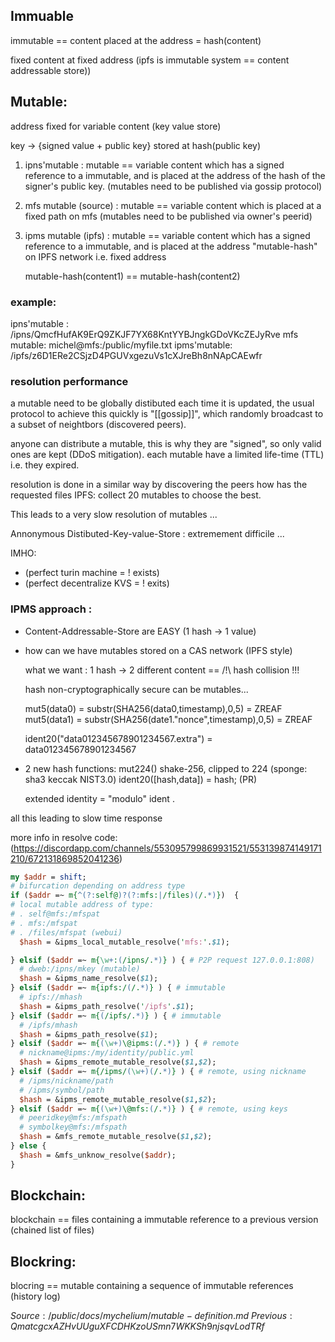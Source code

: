 ## Immuable

immutable == content placed at the address = hash(content) 


   fixed content at fixed address (ipfs is immutable system == content addressable store))
   
   
## Mutable:

   address fixed for variable content (key value store)
   
   key -> {signed value + public key} stored at hash(public key)

1. ipns'mutable :
   mutable == variable content which has a signed reference to a immutable,
      and is placed at the address of the hash of the signer's public key.
           (mutables need to be published via gossip protocol)

2. mfs mutable (source) :
   mutable == variable content which is placed at a fixed path on mfs
   (mutables need to be published via owner's peerid)

3. ipms mutable (ipfs) :
   mutable == variable content which has a signed reference to a immutable,
     and is placed at the address "mutable-hash" on IPFS network i.e. fixed address

   mutable-hash(content1) == mutable-hash(content2) 
   

   
### example:

ipns'mutable : /ipns/QmcfHufAK9ErQ9ZKJF7YX68KntYYBJngkGDoVKcZEJyRve
mfs mutable: michel@mfs:/public/myfile.txt
ipms'mutable: /ipfs/z6D1ERe2CSjzD4PGUVxgezuVs1cXJreBh8nNApCAEwfr

### resolution performance

 a mutable need to be globally distibuted each time it is updated,
 the usual protocol to achieve this quickly is "[[gossip]]", which
 randomly broadcast to a subset of neightbors (discovered peers).
 
 anyone can distribute a mutable, this is why they are "signed",
 so only valid ones are kept (DDoS mitigation).
 each mutable have a limited life-time (TTL) i.e. they expired.
 
 resolution is done in a similar way by discovering the peers how has the requested files
 IPFS: collect 20 mutables to choose the best.
 
 This leads to a very slow resolution of mutables ...
 
 Annonymous Distibuted-Key-value-Store : extremement difficile ...

 IMHO:
  - (perfect turin machine = ! exists)
  - (perfect decentralize KVS = ! exits)

### IPMS approach :

  - Content-Addressable-Store are EASY (1 hash -> 1 value)
  - how can we have mutables stored on a CAS network (IPFS style)

    what we want : 1 hash -> 2 different content == /!\ hash collision !!!
    
    hash non-cryptographically secure can be mutables...   
    
    mut5(data0) = substr(SHA256(data0,timestamp),0,5) = ZREAF
    mut5(data1) = substr(SHA256(date1."nonce",timestamp),0,5) = ZREAF
    
    ident20("data012345678901234567.extra") = data012345678901234567
    
  - 2 new hash functions:
    mut224() shake-256, clipped to 224 (sponge: sha3 keccak  NIST3.0)
    ident20([hash,data]) = hash; (PR)
    
    extended identity = "modulo" ident .
    
    
    
    
 all this leading to slow time response
 



more info in resolve code: (https://discordapp.com/channels/553095799869931521/553139874149171210/672131869852041236)
```perl
my $addr = shift;
# bifurcation depending on address type
if ($addr =~ m{^(?:self@)?(?:mfs:|/files)(/.*)})  {
# local mutable address of type:
# . self@mfs:/mfspat
# . mfs:/mfspat
# . /files/mfspat (webui)
  $hash = &ipms_local_mutable_resolve('mfs:'.$1);

} elsif ($addr =~ m{\w+:(/ipns/.*)} ) { # P2P request 127.0.0.1:808)
  # dweb:/ipns/mkey (mutable)
  $hash = &ipms_name_resolve($1);
} elsif ($addr =~ m{ipfs:/(/.*)} ) { # immutable
  # ipfs://mhash
  $hash = &ipms_path_resolve('/ipfs'.$1);
} elsif ($addr =~ m{(/ipfs/.*)} ) { # immutable
  # /ipfs/mhash
  $hash = &ipms_path_resolve($1);
} elsif ($addr =~ m{(\w+)\@ipms:(/.*)} ) { # remote
  # nickname@ipms:/my/identity/public.yml
  $hash = &ipms_remote_mutable_resolve($1,$2);
} elsif ($addr =~ m{/ipms/(\w+)(/.*)} ) { # remote, using nickname
  # /ipms/nickname/path
  # /ipms/symbol/path
  $hash = &ipms_remote_mutable_resolve($1,$2);
} elsif ($addr =~ m{(\w+)\@mfs:(/.*)} ) { # remote, using keys
  # peeridkey@mfs:/mfspath
  # symbolkey@mfs:/mfspath
  $hash = &mfs_remote_mutable_resolve($1,$2);
} else {
  $hash = &mfs_unknow_resolve($addr);
}

```



## Blockchain:

  blockchain == files containing a immutable reference to a previous version (chained list of files)

## Blockring:

  blocring == mutable containing a sequence of immutable references (history log)



$Source: /public/docs/mychelium/mutable-definition.md$
$Previous: QmatcgcxAZHvUUguXFCDHKzoUSmn7WKKSh9njsqvLodTRf$


